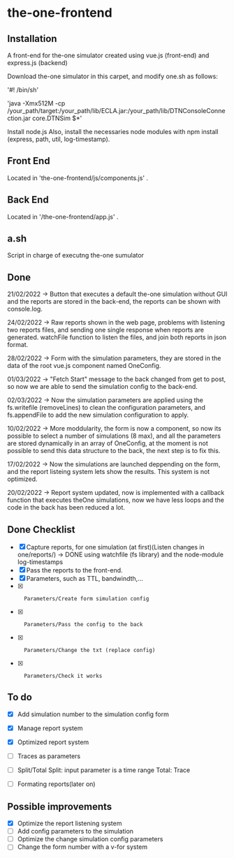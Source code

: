 # the-one-frontend

## Installation
A front-end for the-one simulator created using vue.js (front-end) and express.js (backend)

Download the-one simulator in this carpet, and modify one.sh as follows:

'#! /bin/sh'

'java -Xmx512M -cp /your_path/target:/your_path/lib/ECLA.jar:/your_path/lib/DTNConsoleConnection.jar core.DTNSim $*'

Install node.js
Also, install the necessaries node modules with npm install (express, path, util, log-timestamp).


## Front End

Located in 'the-one-frontend/js/components.js' .


## Back End

Located in '/the-one-frontend/app.js' .


## a.sh

Script in charge of executng the-one sumulator


## Done

21/02/2022 -> Button that executes a default the-one simulation without GUI and the reports are stored in the back-end, the reports can be shown with console.log.

24/02/2022 -> Raw reports shown in the web page, problems with listening two reports files, and sending one single response when reports are generated. watchFile                   function to listen the files, and join both reports in json format.

28/02/2022 -> Form with the simulation parameters, they are stored in the data of the root vue.js component named OneConfig.

01/03/2022 -> "Fetch Start" message to the back changed from get to post, so now we are able to send the simulation config to the back-end.

02/03/2022 -> Now the simulation parameters are applied using the fs.writefile (removeLines) to clean the configuration parameters, and fs.appendFile to add the new simulation configuration to apply.

10/02/2022 -> More moddularity, the form is now a component, so now its possible to select a number of simulations (8 max), and all the parameters are stored dynamically in an array of OneConfig, at the moment is not possible to send this data structure to the back, the next step is to fix this.

17/02/2022 -> Now the simulations are launched deppending on the form, and the report listeing system lets show the results. This system is not optimized.

20/02/2022 -> Report system updated, now is implemented with a callback function that executes theOne simulations, now we have less loops and the code in the back has been reduced a lot.

## Done Checklist

- [x]  Capture reports, for one simulation (at first)(Listen changes in one/reports/) -> DONE using watchfile (fs library) and the node-module log-timestamps
- [x]  Pass the reports to the front-end.
- [x]  Parameters, such as TTL, bandwindth,…
- [x]       Parameters/Create form simulation config
- [x]       Parameters/Pass the config to the back
- [x]       Parameters/Change the txt (replace config)
- [x]       Parameters/Check it works



## To do

- [x]  Add simulation number to the simulation config form
- [x]  Manage report system
- [x]  Optimized report system
- [ ]  Traces as parameters
- [ ]  Split/Total
            Split: input parameter is a time range
            Total: Trace
- [ ]  Formating reports(later on)


## Possible improvements

- [x] Optimize the report listening system
- [ ] Add config parameters to the simulation
- [ ] Optimize the change simulation config parameters
- [ ] Change the form number with a v-for system
